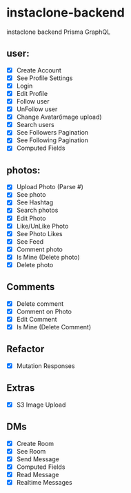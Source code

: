 # instaclone-backend

instaclone backend Prisma GraphQL

## user:

- [x] Create Account
- [x] See Profile Settings
- [x] Login
- [x] Edit Profile
- [x] Follow user
- [x] UnFollow user
- [x] Change Avatar(image upload)
- [x] Search users
- [x] See Followers Pagination
- [x] See Following Pagination
- [x] Computed Fields

## photos:

- [x] Upload Photo (Parse #)
- [x] See photo
- [x] See Hashtag
- [x] Search photos
- [x] Edit Photo
- [x] Like/UnLike Photo
- [x] See Photo Likes
- [x] See Feed
- [x] Comment photo
- [x] Is Mine (Delete photo)
- [x] Delete photo

## Comments

- [x] Delete comment
- [x] Comment on Photo
- [x] Edit Comment
- [x] Is Mine (Delete Comment)

## Refactor

- [x] Mutation Responses

## Extras

- [x] S3 Image Upload

## DMs

- [x] Create Room
- [x] See Room
- [x] Send Message
- [x] Computed Fields
- [x] Read Message
- [x] Realtime Messages
